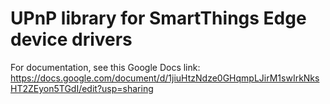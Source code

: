 # UPnP library for SmartThings Edge device drivers

For documentation, see this Google Docs link:  https://docs.google.com/document/d/1jiuHtzNdze0GHqmpLJirM1swIrkNksHT2ZEyon5TGdI/edit?usp=sharing
